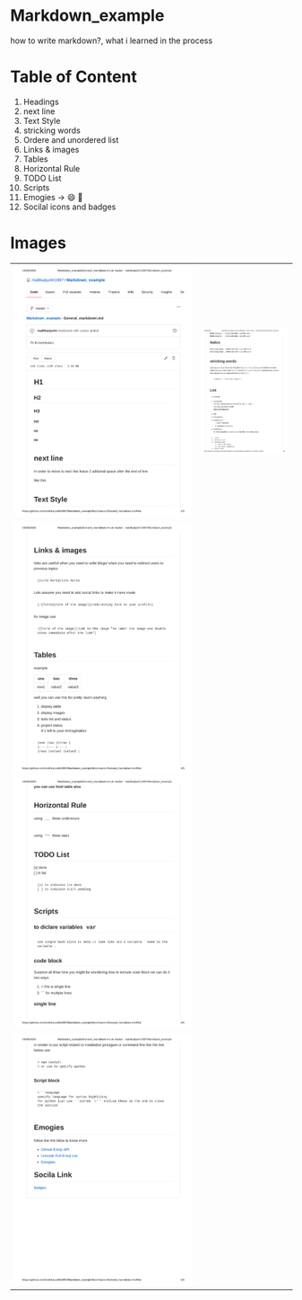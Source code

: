 # Markdown_example
how to write markdown?, what i learned in the process  

# Table of Content
1. Headings
2. next line
3. Text Style
4. stricking words  
5. Ordere and unordered list  
6. Links & images
7. Tables
8. Horizontal Rule
9. TODO List
10. Scripts
11. Emogies -> 😄  💬
12. Socilal icons and badges

# Images 
|    |     |
|----|-----|
|![first](screenshot/Markdown_example_1.jpg) |![first](screenshot/Markdown_example_2.jpg)|  
|![first](screenshot/Markdown_example_3.jpg) ![first](screenshot/Markdown_example_4.jpg)|  
|![first](screenshot/Markdown_example_5.jpg) |